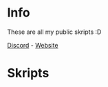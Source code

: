 # Info
These are all my public skripts :D

[Discord](https://discord.gg/MyqR2Wc6sd) -
[Website](https://joplay.xyz/)

# Skripts
